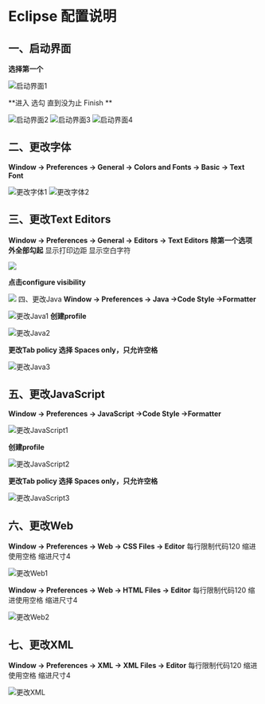 # Eclipse 配置说明
## 一、启动界面
**选择第一个**

![启动界面1](assets/启动界面1.png)

**进入 选勾 直到没为止 Finish **

![启动界面2](assets/启动界面2.png)
![启动界面3](assets/启动界面3.png)
![启动界面4](assets/启动界面4.png)

## 二、更改字体
**Window -> Preferences -> General -> Colors and Fonts  -> Basic -> Text Font**

![更改字体1](assets/更改字体1.png)
![更改字体2](assets/更改字体2.png)

## 三、更改Text Editors
**Window -> Preferences -> General -> Editors -> Text Editors**
**除第一个选项外全部勾起**
显示打印边距
显示空白字符

![](assets/ChangeText_Editors1.png)

**点击configure visibility**

![](assets/ChangeText_Editors2.png)
四、更改Java
**Window -> Preferences -> Java ->Code Style ->Formatter**

![更改Java1](assets/更改Java1.png)
**创建profile**

![更改Java2](assets/更改Java2.png)

**更改Tab policy 选择 Spaces only，只允许空格**

![更改Java3](assets/更改Java3.png)

## 五、更改JavaScript
**Window -> Preferences -> JavaScript ->Code Style ->Formatter**

![更改JavaScript1](assets/更改JavaScript1.png)

**创建profile**

![更改JavaScript2](assets/更改JavaScript2.png)

**更改Tab policy 选择 Spaces only，只允许空格**

![更改JavaScript3](assets/更改JavaScript3.png)

## 六、更改Web
**Window -> Preferences -> Web -> CSS Files -> Editor**
每行限制代码120
缩进使用空格
缩进尺寸4

![更改Web1](assets/更改Web1.png)

**Window -> Preferences -> Web -> HTML Files -> Editor**
每行限制代码120
缩进使用空格
缩进尺寸4

![更改Web2](assets/更改Web2.png)

## 七、更改XML
**Window -> Preferences -> XML -> XML Files -> Editor**
每行限制代码120
缩进使用空格
缩进尺寸4

![更改XML](assets/更改XML.png)